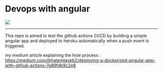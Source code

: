 
# Devops with angular 

![](https://github.com/hatembentayeb/angular-devops/workflows/.github/workflows/main.yml/badge.svg?branch=master)

---
This repo is aimed to test the github actions CI/CD by building a simple angular app and deployed to heroku automatically when a push event is triggered.

my medium article explaining the hole process : https://medium.com/@hatemtayeb2/deploying-a-dockerized-angular-app-with-github-actions-7e89fdb9c2e8



